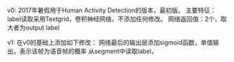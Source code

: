 v0: 2017年暑假用于Human Activity Detection的版本，最初版。
    主要特征：label读取采用Textgrid，卷积神经网络，不添加任何修改。
    网络返回值：2个，取大者为output label

v1: 在v0的基础上添加如下修改：
    网络最后的输出层添加sigmoid函数，单值输出，表示该帧为语音帧的概率
    从segment中读取label，